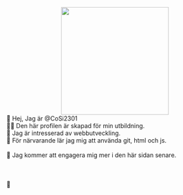 <div id="header" align="center">
  <img src="https://studenter.miun.se/~cosi2301/images/cosibadge.svg" width="250"/>
</div>
👊 Hej, Jag är @CoSi2301<br>
👨‍🎓 Den här profilen är skapad för min utbildning.<br>
👀 Jag är intresserad av webbutveckling.<br>
🌱 För närvarande lär jag mig att använda git, html och js.<br><br>
🤡 Jag kommer att engagera mig mer i den här sidan senare.<br>
<br>
<br>
<br>
🤞


<!---
CoSi2301/CoSi2301 is a ✨ special ✨ repository because its `README.md` (this file) appears on your GitHub profile.
You can click the Preview link to take a look at your changes.
--->

